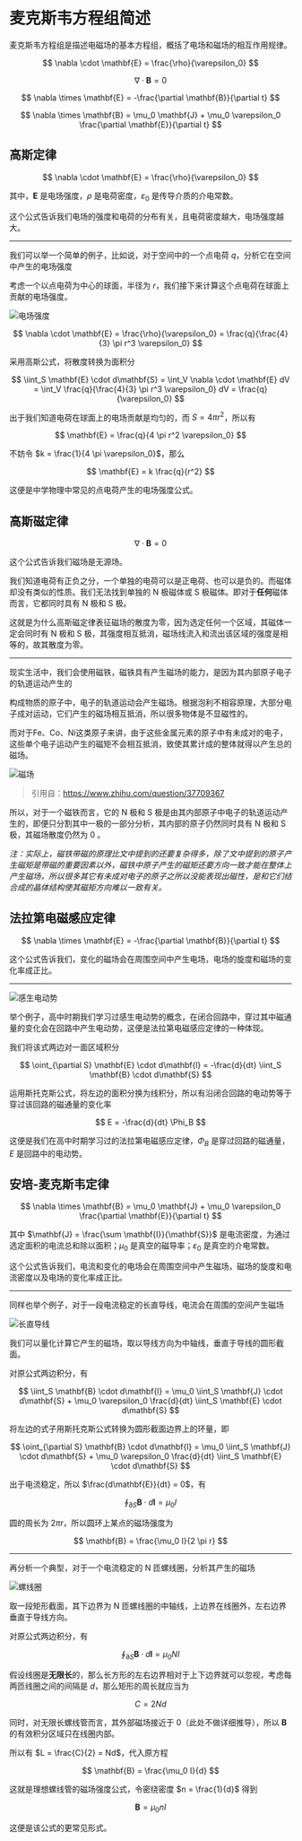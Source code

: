 # 麦克斯韦方程组简述

麦克斯韦方程组是描述电磁场的基本方程组，概括了电场和磁场的相互作用规律。

$$
\nabla \cdot \mathbf{E} = \frac{\rho}{\varepsilon_0}
$$

$$
\nabla \cdot \mathbf{B} = 0
$$

$$
\nabla \times \mathbf{E} = -\frac{\partial \mathbf{B}}{\partial t}
$$

$$
\nabla \times \mathbf{B} = \mu_0 \mathbf{J} + \mu_0 \varepsilon_0 \frac{\partial \mathbf{E}}{\partial t}
$$

## 高斯定律

$$
\nabla \cdot \mathbf{E} = \frac{\rho}{\varepsilon_0}
$$

其中，$\mathbf{E}$ 是电场强度，$\rho$ 是电荷密度，$\varepsilon_0$ 是传导介质的介电常数。

这个公式告诉我们电场的强度和电荷的分布有关，且电荷密度越大，电场强度越大。

---

我们可以举一个简单的例子，比如说，对于空间中的一个点电荷 $q$，分析它在空间中产生的电场强度

考虑一个以点电荷为中心的球面，半径为 $r$，我们接下来计算这个点电荷在球面上贡献的电场强度。

![电场强度](./images/麦克斯韦方程组-1.png)

$$
\nabla \cdot \mathbf{E} = \frac{\rho}{\varepsilon_0} = \frac{q}{\frac{4}{3} \pi r^3 \varepsilon_0}
$$

采用高斯公式，将散度转换为面积分

$$
\iint_S \mathbf{E} \cdot d\mathbf{S} = \int_V \nabla \cdot \mathbf{E} dV = \int_V \frac{q}{\frac{4}{3} \pi r^3 \varepsilon_0} dV = \frac{q}{\varepsilon_0}
$$

出于我们知道电荷在球面上的电场贡献是均匀的，而 $S = 4 \pi r^2$，所以有

$$
\mathbf{E} = \frac{q}{4 \pi r^2 \varepsilon_0}
$$

不妨令 $k = \frac{1}{4 \pi \varepsilon_0}$，那么

$$
\mathbf{E} = k \frac{q}{r^2}
$$

这便是中学物理中常见的点电荷产生的电场强度公式。

## 高斯磁定律

$$
\nabla \cdot \mathbf{B} = 0
$$

这个公式告诉我们磁场是无源场。

我们知道电荷有正负之分，一个单独的电荷可以是正电荷、也可以是负的。而磁体却没有类似的性质。我们无法找到单独的 N 极磁体或 S 极磁体。即对于**任何**磁体而言，它都同时具有 N 极和 S 极。

这就是为什么高斯磁定律表征磁场的散度为零，因为选定任何一个区域，其磁体一定会同时有 N 极和 S 极，其强度相互抵消，磁场线流入和流出该区域的强度是相等的，故其散度为零。

---

现实生活中，我们会使用磁铁，磁铁具有产生磁场的能力，是因为其内部原子电子的轨道运动产生的

构成物质的原子中，电子的轨道运动会产生磁场。根据泡利不相容原理，大部分电子成对运动，它们产生的磁场相互抵消，所以很多物体是不显磁性的。

而对于Fe、Co、Ni这类原子来讲，由于这些金属元素的原子中有未成对的电子，这些单个电子运动产生的磁矩不会相互抵消，致使其累计成的整体就得以产生总的磁场。

![磁场](./images/麦克斯韦方程组-2.webp)

> 引用自：https://www.zhihu.com/question/37709367

所以，对于一个磁铁而言，它的 N 极和 S 极是由其内部原子中电子的轨道运动产生的，即便只分割其中一极的一部分分析，其内部的原子仍然同时具有 N 极和 S 极，其磁场散度仍然为 0 。

*注：实际上，磁铁带磁的原理比文中提到的还要复杂得多，除了文中提到的原子产生磁矩是带磁的重要因素以外，磁铁中原子产生的磁矩还要方向一致才能在整体上产生磁场，所以很多其它有未成对电子的原子之所以没能表现出磁性，是和它们结合成的晶体结构使其磁矩方向难以一致有关。*

## 法拉第电磁感应定律

$$
\nabla \times \mathbf{E} = -\frac{\partial \mathbf{B}}{\partial t}
$$

这个公式告诉我们，变化的磁场会在周围空间中产生电场，电场的旋度和磁场的变化率成正比。

---

![感生电动势](./images/麦克斯韦方程组-3.png)

举个例子，高中时期我们学习过感生电动势的概念，在闭合回路中，穿过其中磁通量的变化会在回路中产生电动势，这便是法拉第电磁感应定律的一种体现。

我们将该式两边对一面区域积分

$$
\oint_{\partial S} \mathbf{E} \cdot d\mathbf{l} = -\frac{d}{dt} \iint_S \mathbf{B} \cdot d\mathbf{S}
$$

运用斯托克斯公式，将左边的面积分换为线积分，所以有沿闭合回路的电动势等于穿过该回路的磁通量的变化率

$$
E = -\frac{d}{dt} \Phi_B
$$

这便是我们在高中时期学习过的法拉第电磁感应定律，$\Phi_B$ 是穿过回路的磁通量，$E$ 是回路中的电动势。

## 安培-麦克斯韦定律

$$
\nabla \times \mathbf{B} = \mu_0 \mathbf{J} + \mu_0 \varepsilon_0 \frac{\partial \mathbf{E}}{\partial t}
$$

其中 $\mathbf{J} = \frac{\sum \mathbf{I}}{\mathbf{S}}$ 是电流密度，为通过选定面积的电流总和除以面积；$\mu_0$ 是真空的磁导率；$\varepsilon_0$ 是真空的介电常数。

这个公式告诉我们，电流和变化的电场会在周围空间中产生磁场，磁场的旋度和电流密度以及电场的变化率成正比。

---

同样也举个例子，对于一段电流稳定的长直导线，电流会在周围的空间产生磁场

![长直导线](./images/麦克斯韦方程组-4.png)

我们可以量化计算它产生的磁场，取以导线方向为中轴线，垂直于导线的圆形截面。

对原公式两边积分，有

$$
\iint_S \mathbf{B} \cdot d\mathbf{l} = \mu_0 \iint_S \mathbf{J} \cdot d\mathbf{S} + \mu_0 \varepsilon_0 \frac{d}{dt} \iint_S \mathbf{E} \cdot d\mathbf{S}
$$

将左边的式子用斯托克斯公式转换为圆形截面边界上的环量，即

$$
\oint_{\partial S} \mathbf{B} \cdot d\mathbf{l} = \mu_0 \iint_S \mathbf{J} \cdot d\mathbf{S} + \mu_0 \varepsilon_0 \frac{d}{dt} \iint_S \mathbf{E} \cdot d\mathbf{S}
$$

出于电流稳定，所以 $\frac{d\mathbf{E}}{dt} = 0$，有

$$
\oint_{\partial S} \mathbf{B} \cdot d\mathbf{l} = \mu_0 I
$$

圆的周长为 $2 \pi r$，所以圆环上某点的磁场强度为

$$
\mathbf{B} = \frac{\mu_0 I}{2 \pi r}
$$

---

再分析一个典型，对于一个电流稳定的 N 匝螺线圈，分析其产生的磁场

![螺线圈](./images/麦克斯韦方程组-5.png)

取一段矩形截面，其下边界为 N 匝螺线圈的中轴线，上边界在线圈外，左右边界垂直于导线方向。

对原公式两边积分，有

$$
\oint_{\partial S} \mathbf{B} \cdot d\mathbf{l} = \mu_0 N I
$$

假设线圈是**无限长**的，那么长方形的左右边界相对于上下边界就可以忽视，考虑每两匝线圈之间的间隔是 $d$，那么矩形的周长就应当为

$$
C = 2 N d
$$

同时，对无限长螺线管而言，其外部磁场接近于 0（此处不做详细推导），所以 $\mathbf{B}$ 的有效积分区域只在线圈内部。

所以有 $L = \frac{C}{2} = Nd$，代入原方程

$$
\mathbf{B} = \frac{\mu_0 I}{d}
$$

这就是理想螺线管的磁场强度公式，令密绕密度 $n = \frac{1}{d}$ 得到

$$
\mathbf{B} = \mu_0 n I
$$

这便是该公式的更常见形式。